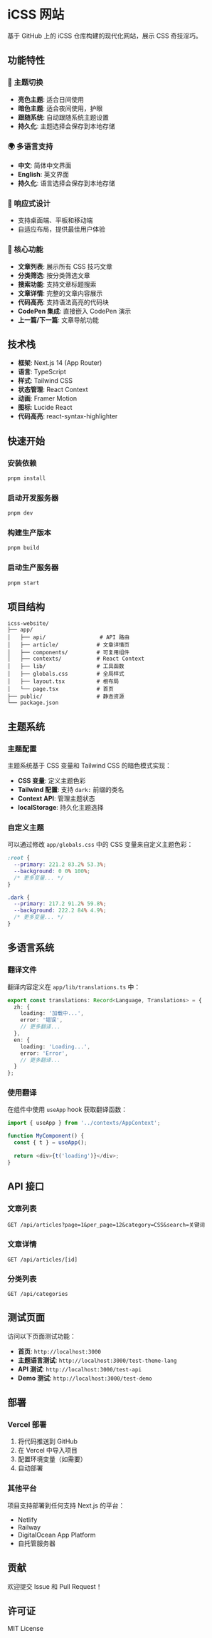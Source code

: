 # iCSS 网站

基于 GitHub 上的 iCSS 仓库构建的现代化网站，展示 CSS 奇技淫巧。

## 功能特性

### 🎨 主题切换
- **亮色主题**: 适合日间使用
- **暗色主题**: 适合夜间使用，护眼
- **跟随系统**: 自动跟随系统主题设置
- **持久化**: 主题选择会保存到本地存储

### 🌍 多语言支持
- **中文**: 简体中文界面
- **English**: 英文界面
- **持久化**: 语言选择会保存到本地存储

### 📱 响应式设计
- 支持桌面端、平板和移动端
- 自适应布局，提供最佳用户体验

### 🎯 核心功能
- **文章列表**: 展示所有 CSS 技巧文章
- **分类筛选**: 按分类筛选文章
- **搜索功能**: 支持文章标题搜索
- **文章详情**: 完整的文章内容展示
- **代码高亮**: 支持语法高亮的代码块
- **CodePen 集成**: 直接嵌入 CodePen 演示
- **上一篇/下一篇**: 文章导航功能

## 技术栈

- **框架**: Next.js 14 (App Router)
- **语言**: TypeScript
- **样式**: Tailwind CSS
- **状态管理**: React Context
- **动画**: Framer Motion
- **图标**: Lucide React
- **代码高亮**: react-syntax-highlighter

## 快速开始

### 安装依赖
```bash
pnpm install
```

### 启动开发服务器
```bash
pnpm dev
```

### 构建生产版本
```bash
pnpm build
```

### 启动生产服务器
```bash
pnpm start
```

## 项目结构

```
icss-website/
├── app/
│   ├── api/                 # API 路由
│   ├── article/            # 文章详情页
│   ├── components/         # 可复用组件
│   ├── contexts/           # React Context
│   ├── lib/                # 工具函数
│   ├── globals.css         # 全局样式
│   ├── layout.tsx          # 根布局
│   └── page.tsx            # 首页
├── public/                 # 静态资源
└── package.json
```

## 主题系统

### 主题配置
主题系统基于 CSS 变量和 Tailwind CSS 的暗色模式实现：

- **CSS 变量**: 定义主题色彩
- **Tailwind 配置**: 支持 `dark:` 前缀的类名
- **Context API**: 管理主题状态
- **localStorage**: 持久化主题选择

### 自定义主题
可以通过修改 `app/globals.css` 中的 CSS 变量来自定义主题色彩：

```css
:root {
  --primary: 221.2 83.2% 53.3%;
  --background: 0 0% 100%;
  /* 更多变量... */
}

.dark {
  --primary: 217.2 91.2% 59.8%;
  --background: 222.2 84% 4.9%;
  /* 更多变量... */
}
```

## 多语言系统

### 翻译文件
翻译内容定义在 `app/lib/translations.ts` 中：

```typescript
export const translations: Record<Language, Translations> = {
  zh: {
    loading: '加载中...',
    error: '错误',
    // 更多翻译...
  },
  en: {
    loading: 'Loading...',
    error: 'Error',
    // 更多翻译...
  }
};
```

### 使用翻译
在组件中使用 `useApp` hook 获取翻译函数：

```typescript
import { useApp } from '../contexts/AppContext';

function MyComponent() {
  const { t } = useApp();
  
  return <div>{t('loading')}</div>;
}
```

## API 接口

### 文章列表
```
GET /api/articles?page=1&per_page=12&category=CSS&search=关键词
```

### 文章详情
```
GET /api/articles/[id]
```

### 分类列表
```
GET /api/categories
```

## 测试页面

访问以下页面测试功能：

- **首页**: `http://localhost:3000`
- **主题语言测试**: `http://localhost:3000/test-theme-lang`
- **API 测试**: `http://localhost:3000/test-api`
- **Demo 测试**: `http://localhost:3000/test-demo`

## 部署

### Vercel 部署
1. 将代码推送到 GitHub
2. 在 Vercel 中导入项目
3. 配置环境变量（如需要）
4. 自动部署

### 其他平台
项目支持部署到任何支持 Next.js 的平台：
- Netlify
- Railway
- DigitalOcean App Platform
- 自托管服务器

## 贡献

欢迎提交 Issue 和 Pull Request！

## 许可证

MIT License 